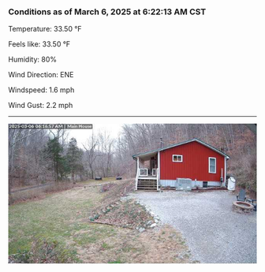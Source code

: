 ### Conditions as of March 6, 2025 at 6:22:13 AM CST 

Temperature: 33.50 &deg;F

Feels like: 33.50 &deg;F

Humidity: 80%

Wind Direction: ENE

Windspeed: 1.6 mph

Wind Gust: 2.2 mph

---

<img src="./images/latest.jpeg"/>

